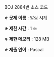 BOJ 2884번 소스 코드

<b>※ 문제 이름</b> : 알람 시계

<b>※ 제한 시간</b> : 1 초

<b>※ 제한 메모리</b> : 128 MB

<b>※ 제출 언어</b> : Pascal
